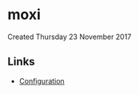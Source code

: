 # moxi
Created Thursday 23 November 2017

Links
-----

* [Configuration](https://github.com/steveyen/moxi/blob/master/doc/moxi/configuration.org)


